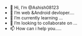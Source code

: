 - 👋 Hi, I’m @Ashish08123
- 👀 I’m web &Android devloper.... 
- 🌱 I’m currently learning ...
- 💞️ I’m looking to collaborate on ...
- 📫 How can i help you..... 

<!---
Ashish08123/Ashish08123 is a ✨ special ✨ repository because its `README.md` (this file) appears on your GitHub profile.
You can click the Preview link to take a look at your changes.
--->
